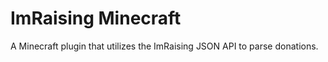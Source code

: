 ImRaising Minecraft
===================

A Minecraft plugin that utilizes the ImRaising JSON API to parse donations.
